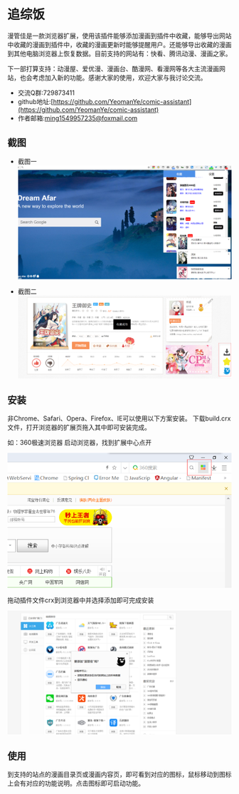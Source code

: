 # 追综饭
漫管佳是一款浏览器扩展，使用该插件能够添加漫画到插件中收藏，能够导出网站中收藏的漫画到插件中，收藏的漫画更新时能够提醒用户。还能够导出收藏的漫画到其他电脑浏览器上恢复数据。目前支持的网站有：快看、腾讯动漫、漫画之家。

下一部打算支持：动漫屋、爱优漫、漫画台、酷漫网、看漫网等各大主流漫画网站，也会考虑加入新的功能。感谢大家的使用，欢迎大家与我讨论交流。

- 交流Q群:729873411
- github地址:[https://github.com/YeomanYe/comic-assistant](https://github.com/YeomanYe/comic-assistant)
- 作者邮箱:ming1549957235@foxmail.com

## 截图

- 截图一
![popup截图](screenshot/popup.png)

- 截图二
![content截图](screenshot/content.png)

## 安装
非Chrome、Safari、Opera、Firefox、IE可以使用以下方案安装。
下载build.crx文件，打开浏览器的扩展页拖入其中即可安装完成。

如：360极速浏览器
启动浏览器，找到扩展中心点开

![360首页](screenshot/360.png)

拖动插件文件crx到浏览器中并选择添加即可完成安装

![360extension](screenshot/360extension.png)

## 使用
到支持的站点的漫画目录页或漫画内容页，即可看到对应的图标，鼠标移动到图标上会有对应的功能说明。点击图标即可启动功能。
